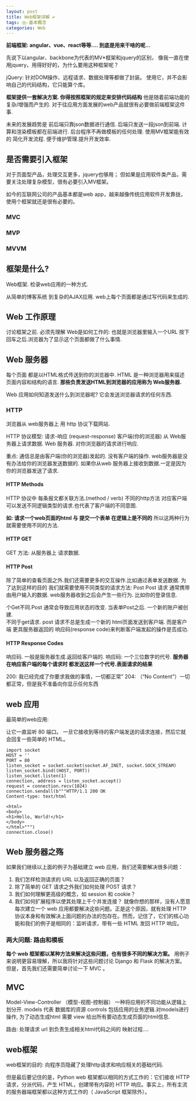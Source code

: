 ```yaml
---
layout: post
title: Web框架详解 ✔︎
tags: Ⓦ-基本概念
categories: Web
---
```


**前端框架: angular、vue、react等等.... 到底是用来干啥的呢...**

先说下以angular、backbone为代表的MV\*框架和jquery的区别，
像我一直在使用jquery，用得好好的，为什么要用这种框架呢？


jQuery: 针对DOM操作、远程请求、数据处理等都做了封装。
使用它，并不会影响自己的代码结构，它只能算个库。

**框架提供一套解决方案. 你得按照框架的规定来安排代码结构**
他是随着前端功能的复杂/增强而产生的. 对于往应用方面发展的web产品就很有必要做前端框架这件事.

未来的发展趋势是 前后端只靠json数据进行通信.
后端只发送一段json到前端. 计算和渲染模板都在前端进行.
后台程序不再做模板的任何处理.
使用MV框架能有效的 简化开发流程. 便于维护管理.提升开发效率.


## 是否需要引入框架
对于页面型产品，处理交互更多，jquery也够用；
但如果是应用软件类产品，需要关注处理复杂模型，很有必要引入MV框架。

如今的互联网公司的产品基本都是web app，越来越像传统应用软件开发靠拢，使用个框架就还是很有必要的。



### MVC









### MVP





### MVVM





## 框架是什么?

Web框架. 检录web应用的一种方式.

从简单的博客系统 到复杂的AJAX应用. web上每个页面都是通过写代码来生成的.





## Web 工作原理
讨论框架之前. 必须先理解 Web是如何工作的:
也就是浏览器里输入一个URL 按下回车之后.浏览器为了显示这个页面都做了什么事情.




## Web 服务器
每个页面 都是以HTML格式传送到你的浏览器中.
HTML 是一种浏览器用来描述 页面内容和结构的语言.
**那些负责发送HTML到浏览器的应用称为 Web服务器.**


Web 应用如何知道发送什么到浏览器呢? 它会发送浏览器请求的任何东西.


### HTTP
浏览器从 web服务器上 用 http 协议下载网站.

HTTP 协议模型: 请求-响应 (request-response)
客户端(你的浏览器) 从 Web服务器上请求数据.
Web 服务器. 对你浏览器的请求进行响应.

重点: 通信总是由客户端(你的浏览器)发起的.
没有客户端的操作. web服务器是没有办法给你的浏览器发送数据的.
如果你从web 服务器上接收到数据.一定是因为你的浏览器发送了请求.


#### HTTP Methods
HTTP 协议中 每条报文都关联方法.(method / verb)
不同的http方法 对应客户端可以发送不同逻辑类型的请求.也代表了客户端的不同意图.

**如:  请求一个web页面的html 与 提交一个表单 在逻辑上是不同的**
所以这两种行为就需要使用不同的方法.


#### HTTP GET
GET 方法: 从服务器上 请求数据.


#### HTTP Post
除了简单的查看页面之外.我们还需要更多的交互操作.比如通过表单发送数据.
为了达到这样的目的 我们就需要使用不同类型的请求方法: Post
Post 请求 通常携带由用户输入的数据. web服务器收到之后会产生一些行为.
比如你的登录信息.


个Get不同.Post 通常会导致应用状态的改变.
当表单Post之后. 一个新的账户被创建.  
不同于get请求. post 请求不总是生成一个新的 html页面发送到客户端.
而是客户端 更具服务器返回的 响应码(response code)来判断客户端发起的操作是否成功.

#### HTTP Response Codes
响应码. 一般是服务器生成.返回给客户端的.
响应码: 一个三位数字的代号.
**服务器在响应客户端的每个请求时 都发送这样一个代号.表面请求的结果**

200: 我已经完成了你要求我做的事情，一切都正常”
204: （“No Content”）一切都正常，但是我不准备向你显示任何东西




## web 应用

最简单的web应用:

让它一直监听 80 端口。
一旦它接收到等待的客户端发送的请求连接，然后它就会回复一些简单的 HTML。

	import socket
	HOST = ''
	PORT = 80
	listen_socket = socket.socket(socket.AF_INET, socket.SOCK_STREAM)
	listen_socket.bind((HOST, PORT))
	listen_socket.listen(1)
	connection, address = listen_socket.accept()
	request = connection.recv(1024)
	connection.sendall(b"""HTTP/1.1 200 OK
	Content-type: text/html
	
	<html>
	<body>
	<h1>Hello, World!</h1>
	</body>
	</html>""")
	connection.close()





## Web 服务器之殇

如果我们继续以上面的例子为基础建立 web 应用，我们还需要解决很多问题：
1.	我们怎样检测请求的 URL 以及返回正确的页面？
2.	除了简单的 GET 请求之外我们如何处理 POST 请求？
3.	我们如何理解更高级的概念，如 session 和 cookie？
4.	我们如何扩展程序以使其处理上千个并发连接？
就像你想的那样，没有人愿意每次建立一个 web 应用都要解决这些问题。正是这个原因，就有处理 HTTP 协议本身和有效解决上面问题的办法的包存在。然而，记住了，它们的核心功能和我们的例子是相同的：监听请求，带有一些 HTML 发回 HTTP 响应。


### 两大问题: 路由和模板

**每个 web 框架都以某种方法来解决这些问题，也有很多不同的解决方案。**
用例子来说明更容易理解，所以我将针对这些问题讨论 Django 和 Flask 的解决方案。
但是，首先我们还需要简单讨论一下 MVC 。

## MVC 
Model-View-Controller （模型-视图-控制器）
一种将应用的不同功能从逻辑上划分开.
models 代表 数据库的资源
controls 包括应用的业务逻辑.对models进行操作,
为了动态生成html 需要 view 给出所有要动态生成页面的html信息.


路由: 处理请求 url 到负责生成相关html代码之间的 映射过程....




## web框架
web框架的目的: 
向程序员隐藏了处理http请求和响应相关的基础代码.

但是最后要记住的是，Python web 框架都以相同的方式工作的：它们接收 HTTP 请求，分派代码，产生 HTML，创建带有内容的 HTTP 响应。事实上，所有主流的服务器端框架都以这种方式工作的（ JavaScript 框架除外）。


